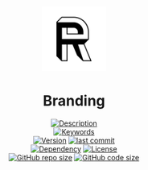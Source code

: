 <div align="center">
  <a href="https://github.com/grmpf/branding">
    <img src="https://github.com/grmpf/branding/raw/master/img/R_1_544_r.png" height="128" />
  </a>
</div>
<h1 align="center">Branding</h1>

<div align="center">

[![Description](https://img.shields.io/github/package-json/description/grmpf/branding?styleXY=for-the-badge&color=lightgray&label=)](#)  
[![Keywords](https://img.shields.io/github/package-json/keywords/grmpf/branding?styleXY=for-the-badge&labelColor=gray)](#)  
[![Version](https://img.shields.io/github/package-json/v/grmpf/branding?styleXY=for-the-badge&labelColor=gray)](#)
[![last commit](https://img.shields.io/github/last-commit/grmpf/branding?styleXY=for-the-badge&labelColor=gray)](https://github.com/grmpf/branding/commits/master)  
[![Dependency](https://img.shields.io/librariesio/github/grmpf/branding?styleXY=for-the-badge&labelColor=gray)](https://github.com/grmpf/branding/package.json)
[![License](https://img.shields.io/github/package-json/license/grmpf/branding?styleXY=for-the-badge&labelColor=gray)](#)  
[![GitHub repo size](https://img.shields.io/github/repo-size/grmpf/branding?styleXY=for-the-badge&labelColor=gray)](#)
[![GitHub code size](https://img.shields.io/github/languages/code-size/grmpf/branding?styleXY=for-the-badge&labelColor=gray)](#)

</div>
